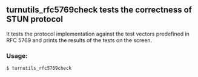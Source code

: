 ## turnutils\_rfc5769check tests the correctness of STUN protocol ##
It tests the protocol implementation against the test vectors predefined in RFC 5769 and prints the results of the tests on the screen.

### Usage: ###
```
$ turnutils_rfc5769check
```